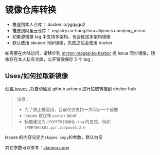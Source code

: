 # 镜像仓库转换

- 推送到本人仓库： docker.io/ygqygq2
- 推送到阿里云仓库： registry.cn-hangzhou.aliyuncs.com/img_mirror
- 如果源镜像 tag 中支持多架构，也会推送多架构镜像
- 默认使用 skopeo 同步镜像，失败之后会使用 docker

如需要在大陆访问，请移步到 [mirror-images-to-harbor](https://github.com/linuxba/mirror-images-to-harbor) 提 issue 同步镜像，镜像存在本人私有仓库，公开镜像保存 5 个 tag；

## Uses/如何拉取新镜像

[创建 issues](https://github.com/ygqygq2/docker-image-mirror/issues/new?assignees=&labels=porter&template=image-porter.md&title=%5BPORTER%5D) ,将自动触发 github actions 进行拉取转推到 docker hub

> 注意：
>
> - 为了防止被滥用，目前仅仅支持一次同步一个镜像
> - Issues 建议带 `porter` label
> - 标题建议为 `[PORTER]镜像名:tag` 的格式，例如`[PORTER]k8s.gcr.io/pause:3.6`

issues 的内容设定为`skopeo copy`的参数，默认为空

其它参数可以参考：[skopeo copy](https://github.com/containers/skopeo/blob/main/docs/skopeo-copy.1.md)
